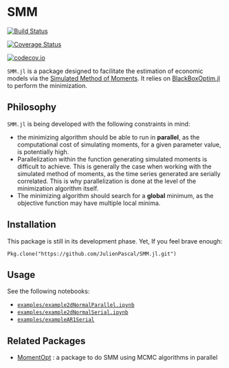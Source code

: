 # SMM

[![Build Status](https://travis-ci.com/JulienPascal/SMM.jl.svg?branch=master)](https://travis-ci.com/JulienPascal/SMM.jl)

[![Coverage Status](https://coveralls.io/repos/JulienPascal/SMM.jl/badge.svg?branch=master&service=github)](https://coveralls.io/github/JulienPascal/SMM.jl?branch=master)

[![codecov.io](http://codecov.io/github/JulienPascal/SMM.jl/coverage.svg?branch=master)](http://codecov.io/github/JulienPascal/SMM.jl?branch=master)

`SMM.jl` is a package designed to facilitate the estimation of economic models
via the [Simulated Method of Moments](https://en.wikipedia.org/wiki/Method_of_simulated_moments). It relies on [BlackBoxOptim.jl](https://github.com/robertfeldt/BlackBoxOptim.jl) to perform the minimization.


## Philosophy

`SMM.jl` is being developed with the following constraints in mind:
* the minimizing algorithm should be able to run in **parallel**, as the computational cost of simulating moments, for a given parameter value, is potentially high.
* Parallelization within the function generating simulated moments is difficult
to achieve. This is generally the case when working with the simulated method of moments,
 as the time series generated are serially correlated. This is why parallelization is done at the level of the minimization
algorithm itself.
* The minimizing algorithm should search for a **global** minimum, as the
objective function may have multiple local minima.


## Installation

This package is still in its development phase. Yet, If you feel brave enough:
```
Pkg.clone("https://github.com/JulienPascal/SMM.jl.git")
```

## Usage

See the following notebooks:
* [`examples/example2dNormalParallel.ipynb`](examples/example2dNormalParallel.ipynb)
* [`examples/example2dNormalSerial.ipynb`](examples/example2dNormalSerial.ipynb)
* [`examples/exampleAR1Serial`](examples/exampleAR1Serial.ipynb)

## Related Packages

* [MomentOpt](https://github.com/floswald/MomentOpt.jl) : a package to do SMM using MCMC algorithms in parallel
